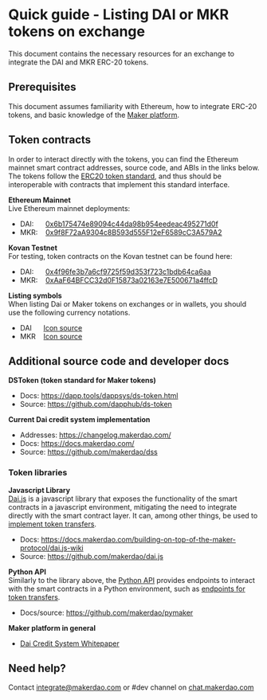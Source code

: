 # Quick guide - Listing DAI or MKR tokens on exchange
This document contains the necessary resources for an exchange to integrate the DAI and MKR ERC-20 tokens.

## Prerequisites 
This document assumes familiarity with Ethereum, how to integrate ERC-20 tokens, and basic knowledge of the [Maker platform](https://www.makerdao.com).

## Token contracts
In order to interact directly with the tokens, you can find the Ethereum mainnet smart contract addresses, source code, and ABIs in the links below.
The tokens follow the [ERC20 token standard](https://github.com/ethereum/EIPs/blob/master/EIPS/eip-20.md), and thus should be interoperable with contracts that implement this standard interface.

**Ethereum Mainnet**\
Live Ethereum mainnet deployments:
* DAI:&nbsp;&nbsp;&nbsp;&nbsp;&nbsp;&nbsp;[0x6b175474e89094c44da98b954eedeac495271d0f](https://etherscan.io/address/0x6b175474e89094c44da98b954eedeac495271d0f#code)
* MKR:&nbsp;&nbsp;&nbsp;&nbsp;[0x9f8F72aA9304c8B593d555F12eF6589cC3A579A2](https://etherscan.io/address/0x9f8f72aa9304c8b593d555f12ef6589cc3a579a2#code)

**Kovan Testnet**\
For testing, token contracts on the Kovan testnet can be found here:
* DAI:&nbsp;&nbsp;&nbsp;&nbsp;&nbsp;&nbsp;[0x4f96fe3b7a6cf9725f59d353f723c1bdb64ca6aa](https://kovan.etherscan.io/address/0x4f96fe3b7a6cf9725f59d353f723c1bdb64ca6aa#code)
* MKR:&nbsp;&nbsp;&nbsp;&nbsp;[0xAaF64BFCC32d0F15873a02163e7E500671a4ffcD](https://kovan.etherscan.io/address/0xaaf64bfcc32d0f15873a02163e7e500671a4ffcd#code)

**Listing symbols**\
When listing Dai or Maker tokens on exchanges or in wallets, you should use the following currency notations.
* DAI&nbsp;&nbsp;&nbsp;&nbsp;&nbsp;&nbsp;[Icon source](https://www.notion.so/makerdao/Maker-Brand-ac517c82ff9a43089d0db5bb2ee045a4)
* MKR&nbsp;&nbsp;&nbsp;&nbsp;[Icon source](https://www.notion.so/makerdao/Maker-Brand-ac517c82ff9a43089d0db5bb2ee045a4)


## Additional source code and developer docs
**DSToken (token standard for Maker tokens)**
* Docs: https://dapp.tools/dappsys/ds-token.html
* Source: https://github.com/dapphub/ds-token

**Current Dai credit system implementation**
* Addresses: https://changelog.makerdao.com/
* Docs: https://docs.makerdao.com/
* Source: https://github.com/makerdao/dss

### Token libraries
**Javascript Library**\
[Dai.js](https://docs.makerdao.com/building-on-top-of-the-maker-protocol/dai.js-wiki) is a javascript library that exposes the functionality of the smart contracts in a javascript environment, mitigating the need to integrate directly with the smart contract layer. It can, among other things, be used to [implement token transfers](https://github.com/makerdao/dai.js#usage).
* Docs: https://docs.makerdao.com/building-on-top-of-the-maker-protocol/dai.js-wiki
* Source: https://github.com/makerdao/dai.js

**Python API**\
Similarly to the library above, the [Python API](https://github.com/makerdao/pymaker) provides endpoints to interact with the smart contracts in a Python environment, such as [endpoints for token transfers](https://github.com/makerdao/pymaker#token-transfer).
* Docs/source: https://github.com/makerdao/pymaker

**Maker platform in general**
* [Dai Credit System Whitepaper](https://makerdao.com/whitepaper/)

## Need help?
Contact integrate@makerdao.com or #dev channel on [chat.makerdao.com](https://chat.makerdao.com/)
